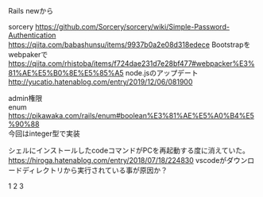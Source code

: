 Rails newから

sorcery
https://github.com/Sorcery/sorcery/wiki/Simple-Password-Authentication
https://qiita.com/babashunsu/items/9937b0a2e08d318edece
Bootstrapをwebpakerで
https://qiita.com/rhistoba/items/f724dae231d7e28bf477#webpacker%E3%81%AE%E5%B0%8E%E5%85%A5
node.jsのアップデート
http://yucatio.hatenablog.com/entry/2019/12/06/081900

admin権限  
enum https://pikawaka.com/rails/enum#boolean%E3%81%AE%E5%A0%B4%E5%90%88    
今回はinteger型で実装  

シェルにインストールしたcodeコマンドがPCを再起動する度に消えていた。
https://hiroga.hatenablog.com/entry/2018/07/18/224830
vscodeがダウンロードディレクトリから実行されている事が原因か？

1
2
3